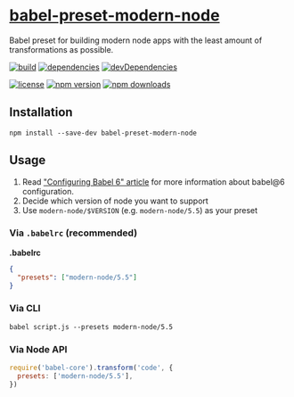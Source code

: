 [babel-preset-modern-node][]
================================

Babel preset for building modern node apps with the least amount of
transformations as possible.

[![build](https://travis-ci.org/michaelcontento/babel-preset-modern-node.svg)](https://travis-ci.org/michaelcontento/babel-preset-modern-node)
[![dependencies](https://david-dm.org/michaelcontento/babel-preset-modern-node.svg)](https://david-dm.org/michaelcontento/babel-preset-modern-node)
[![devDependencies](https://david-dm.org/michaelcontento/babel-preset-modern-node/dev-status.svg)](https://david-dm.org/michaelcontento/babel-preset-modern-node#info=devDependencies)

[![license](https://img.shields.io/npm/l/babel-preset-modern-node.svg?style=flat-square)](https://www.npmjs.com/package/babel-preset-modern-node)
[![npm version](https://img.shields.io/npm/v/babel-preset-modern-node.svg?style=flat-square)](https://www.npmjs.com/package/babel-preset-modern-node)
[![npm downloads](https://img.shields.io/npm/dm/babel-preset-modern-node.svg?style=flat-square)](https://www.npmjs.com/package/babel-preset-modern-node)

## Installation

    npm install --save-dev babel-preset-modern-node

## Usage

1. Read ["Configuring Babel 6" article][1] for more information about babel@6
configuration.
2. Decide which version of node you want to support
3. Use `modern-node/$VERSION` (e.g. `modern-node/5.5`) as your preset

### Via `.babelrc` (recommended)

**.babelrc**

```json
{
  "presets": ["modern-node/5.5"]
}
```

### Via CLI

    babel script.js --presets modern-node/5.5

### Via Node API

```js
require('babel-core').transform('code', {
  presets: ['modern-node/5.5'],
})
```

  [1]: http://www.2ality.com/2015/11/configuring-babel6.html
  [babel-preset-modern-node]: https://github.com/michaelcontento/babel-preset-modern-node
